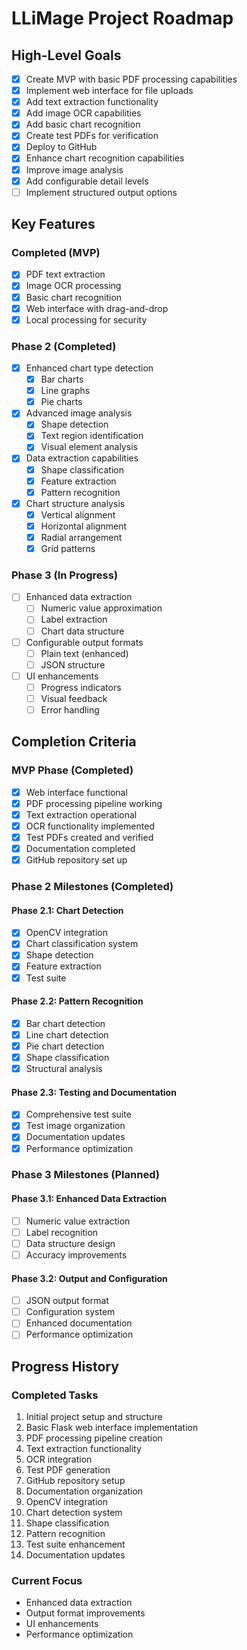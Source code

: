 # LLiMage Project Roadmap

## High-Level Goals
- [x] Create MVP with basic PDF processing capabilities
- [x] Implement web interface for file uploads
- [x] Add text extraction functionality
- [x] Add image OCR capabilities
- [x] Add basic chart recognition
- [x] Create test PDFs for verification
- [x] Deploy to GitHub
- [x] Enhance chart recognition capabilities
- [x] Improve image analysis
- [x] Add configurable detail levels
- [ ] Implement structured output options

## Key Features
### Completed (MVP)
- [x] PDF text extraction
- [x] Image OCR processing
- [x] Basic chart recognition
- [x] Web interface with drag-and-drop
- [x] Local processing for security

### Phase 2 (Completed)
- [x] Enhanced chart type detection
  - [x] Bar charts
  - [x] Line graphs
  - [x] Pie charts
- [x] Advanced image analysis
  - [x] Shape detection
  - [x] Text region identification
  - [x] Visual element analysis
- [x] Data extraction capabilities
  - [x] Shape classification
  - [x] Feature extraction
  - [x] Pattern recognition
- [x] Chart structure analysis
  - [x] Vertical alignment
  - [x] Horizontal alignment
  - [x] Radial arrangement
  - [x] Grid patterns

### Phase 3 (In Progress)
- [ ] Enhanced data extraction
  - [ ] Numeric value approximation
  - [ ] Label extraction
  - [ ] Chart data structure
- [ ] Configurable output formats
  - [ ] Plain text (enhanced)
  - [ ] JSON structure
- [ ] UI enhancements
  - [ ] Progress indicators
  - [ ] Visual feedback
  - [ ] Error handling

## Completion Criteria
### MVP Phase (Completed)
- [x] Web interface functional
- [x] PDF processing pipeline working
- [x] Text extraction operational
- [x] OCR functionality implemented
- [x] Test PDFs created and verified
- [x] Documentation completed
- [x] GitHub repository set up

### Phase 2 Milestones (Completed)
#### Phase 2.1: Chart Detection
- [x] OpenCV integration
- [x] Chart classification system
- [x] Shape detection
- [x] Feature extraction
- [x] Test suite

#### Phase 2.2: Pattern Recognition
- [x] Bar chart detection
- [x] Line chart detection
- [x] Pie chart detection
- [x] Shape classification
- [x] Structural analysis

#### Phase 2.3: Testing and Documentation
- [x] Comprehensive test suite
- [x] Test image organization
- [x] Documentation updates
- [x] Performance optimization

### Phase 3 Milestones (Planned)
#### Phase 3.1: Enhanced Data Extraction
- [ ] Numeric value extraction
- [ ] Label recognition
- [ ] Data structure design
- [ ] Accuracy improvements

#### Phase 3.2: Output and Configuration
- [ ] JSON output format
- [ ] Configuration system
- [ ] Enhanced documentation
- [ ] Performance optimization

## Progress History
### Completed Tasks
1. Initial project setup and structure
2. Basic Flask web interface implementation
3. PDF processing pipeline creation
4. Text extraction functionality
5. OCR integration
6. Test PDF generation
7. GitHub repository setup
8. Documentation organization
9. OpenCV integration
10. Chart detection system
11. Shape classification
12. Pattern recognition
13. Test suite enhancement
14. Documentation updates

### Current Focus
- Enhanced data extraction
- Output format improvements
- UI enhancements
- Performance optimization
